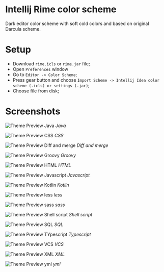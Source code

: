# Intellij Rime color scheme

Dark editor color scheme with soft cold colors and based on original Darcula scheme.

# Setup

 * Download ```rime.icls``` or ```rime.jar``` file;
 * Open ```Preferences``` window
 * Go to ```Editor -> Color Scheme```;
 * Press gear button and choose ```Import Scheme -> Intellij Idea color scheme (.icls) or settings (.jar)```;
 * Choose file from disk;

# Screenshots

![Theme Preview Java](screenshots/java.png)
_Java_

![Theme Preview CSS](screenshots/css.png)
_CSS_

![Theme Preview Diff and merge](screenshots/diff-and-merge.png)
_Diff and merge_

![Theme Preview Groovy](screenshots/groovy.png)
_Groovy_

![Theme Preview HTML](screenshots/html.png)
_HTML_

![Theme Preview Javascript](screenshots/javascript.png)
_Javascript_

![Theme Preview Kotlin](screenshots/kotlin.png)
_Kotlin_

![Theme Preview less](screenshots/less.png)
_less_

![Theme Preview sass](screenshots/sass.png)
_sass_

![Theme Preview Shell script](screenshots/shell.png)
_Shell script_

![Theme Preview SQL](screenshots/sql.png)
_SQL_

![Theme Preview TYpescript](screenshots/typescript.png)
_Typescript_

![Theme Preview VCS](screenshots/vcs.png)
_VCS_

![Theme Preview XML](screenshots/xml.png)
_XML_

![Theme Preview yml](screenshots/yml.png)
_yml_
